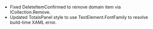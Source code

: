 - Fixed DeleteItemConfirmed to remove domain item via ICollection.Remove.
- Updated TotalsPanel style to use TextElement.FontFamily to resolve build-time XAML error.
